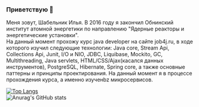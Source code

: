 ### Приветствую 👋

  Меня зовут, Шабельник Илья.
  В 2016 году я закончил Обнинский институт атомной энергетики по направлению "Ядерные реакторы и энергетические установки".
<br>  На данный момент прохожу курс java developer на сайте job4j.ru, в ходе которого изучил следующие технологии: Java core, Stream Api, Collections Api, Junit, I/O и NIO, JDBC, Liquibase, Mockito, GC, Multithreading, Java servlets, HTML/CSS/Ajax(касался данных инструментов), PostgreSQL, Hibernate, Spring core, а также основные паттерны и принципы проектирования.
На данный момент я в процессе прохождения курса, а именно изученbz микросервисов.

 [![Top Langs](https://github-readme-stats.vercel.app/api/top-langs/?username=shabelnikilya&style=centerme&layout=compact)](https://github.com/shabelnikilya/github-readme-stats)
<br>![Anurag's GitHub stats](https://github-readme-stats.vercel.app/api?username=shabelnikilya&show_icons=true&theme=tokyonight)


